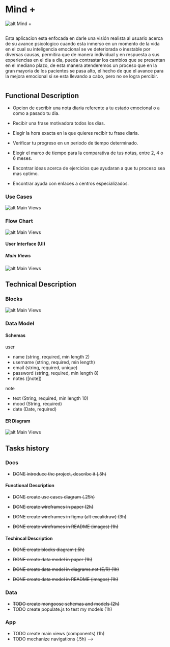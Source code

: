 # Mind +

![alt Mind +](https://media4.giphy.com/media/fsbKeqwwkmE6LodM3T/giphy.gif?cid=ecf05e47swya8ihdvhllhj95v40x4oduqf9fopovvyd0r7dg&rid=giphy.gif&ct=g)



## 
Esta aplicacion esta enfocada en darle una visión realista al usuario acerca de su avance psicologico cuando esta inmerso en un momento de la vida en el cual su inteligencia emocional se ve deteriorada o inestable por diversas causas, permitira que de manera individual y en respuesta a sus experiencias en el dia a dia, pueda contrastar los cambios que se presentan en el mediano plazo, de esta manera atenderemos un proceso que en la gran mayoria de los pacientes se pasa alto, el hecho de que el avance para la mejora emocional si se esta llevando a cabo, pero no se logra percibir.


#
## Functional Description

 - Opcion de escribir una nota diaria referente a tu estado emocional o a como a pasado tu dia. 

 - Recibir una frase motivadora todos los dias.

 - Elegir la hora exacta en la que quieres recibir tu frase diaria.

 - Verificar tu progreso en un periodo de tiempo determinado.

 - Elegir el marco de tiempo para la comparativa de tus notas, entre 2, 4 o 6 meses.

 - Encontrar ideas acerca de ejercicios que ayudaran a que tu proceso sea mas optimo.

 - Encontrar ayuda con enlaces a centros especializados.

### Use Cases

![alt Main Views](use-cases.png)

### Flow Chart

![alt Main Views](flowChart.png)


#### User Interface (UI)
##### Main Views

![alt Main Views](menu.png)


## Technical Description

### Blocks

![alt Main Views](blocks.png)

### Data Model

#### Schemas

user
- name (string, required, min length 2)
- username (string, required, min length)
- email (string, required, unique)
- password (string, required, min length 8)
- notes ([note])

note
- text (String, required, min length 10)
- mood (String, required)
- date (Date, required)

#### ER Diagram

![alt Main Views](dataModel.png)

## Tasks history

### Docs

- ~~DONE introduce the project, describe it (.5h)~~

#### Functional Description

- ~~DONE create use cases diagram (.25h)~~
  
- ~~DONE create wireframes in paper (2h)~~
- ~~DONE create wireframes in figma (alt excalidraw) (3h)~~
- ~~DONE create wireframes in README (images) (1h)~~

#### Techincal Description

- ~~DONE create blocks diagram (.5h)~~

- ~~DONE create data model in paper (1h)~~
- ~~DONE create data model in diagrams.net (E/R) (1h)~~
- ~~DONE create data model in README (images) (1h)~~

### Data

- ~~TODO create mongoose schemas and models (2h)~~
- TODO create populate.js to test my models (1h)

### App

- TODO create main views (components) (1h)
- TODO mechanize navigations (.5h) -->